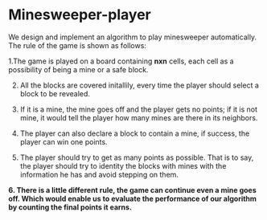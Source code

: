 # Minesweeper-player
We design and implement an algorithm to play minesweeper automatically. The rule of the game is shown as follows:  

1.The game is played on a board containing **nxn** cells, each cell as a possibility of being a mine or a safe block.  

2. All the blocks are covered initallily, every time the player should select a block to be revealed.  
 
3. If it is a mine, the mine goes off and the player gets no points; if it is not mine, it would tell the player how many mines are there in its neighbors.  

4. The player can also declare a block to contain a mine, if success, the player can win one points.  
 
5. The player should try to get as many points as possible. That is to say, the player should try to identity the blocks with mines with the information he has and avoid stepping on them.  

**6. There is a little different rule, the game can continue even a mine goes off. Which would enable us to evaluate the performance of our algorithm by counting the final points it earns.** 
